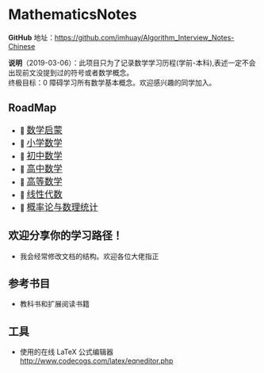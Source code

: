 MathematicsNotes
===
**GitHub** 地址：https://github.com/imhuay/Algorithm_Interview_Notes-Chinese

**说明**（2019-03-06）：此项目只为了记录数学学习历程(学前-本科),表述一定不会出现前文没提到过的符号或者数学概念。  
终极目标：0 障碍学习所有数学基本概念。欢迎感兴趣的同学加入。  

RoadMap
---

- :cookie: [<font size=+1>数学启蒙</font>](./A-数学启蒙)
- :basketball: [<font size=+1>小学数学</font>](./B-小学数学)
- :hamburger: [<font size=+1>初中数学</font>](./C-初中数学)
- :fries: [<font size=+1>高中数学</font>](./D-高中数学)
- :cherries: [<font size=+1>高等数学</font>](./E-高等数学)
- :apple: [<font size=+1>线性代数</font>](./F-线性代数)
- :strawberry: [<font size=+1>概率论与数理统计</font>](./G-概率论与数理统计)


欢迎分享你的学习路径！
---
- 我会经常修改文档的结构。欢迎各位大佬指正

参考书目
---
- 教科书和扩展阅读书籍

工具
---
- 使用的在线 LaTeX 公式编辑器 http://www.codecogs.com/latex/eqneditor.php
